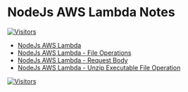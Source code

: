 # NodeJs AWS Lambda Notes

[![Visitors](https://api.visitorbadge.io/api/visitors?path=aasisodiya.nodejs.aws.lambda&labelColor=%23ffa500&countColor=%23263759&labelStyle=upper)](https://visitorbadge.io/status?path=aasisodiya.nodejs.aws.lambda)

- [NodeJs AWS Lambda](https://aasisodiya.github.io/nodejs/nodejs-aws/nodejs-aws-lambda/)
- [NodeJs AWS Lambda - File Operations](https://aasisodiya.github.io/nodejs/nodejs-aws/nodejs-aws-lambda/nodejs-aws-lambda-fs-operations/)
- [NodeJs AWS Lambda - Request Body](https://aasisodiya.github.io/nodejs/nodejs-aws/nodejs-aws-lambda/nodejs-aws-lambda-request-body/)
- [NodeJs AWS Lambda - Unzip Executable File Operation](https://aasisodiya.github.io/nodejs/nodejs-aws/nodejs-aws-lambda/nodejs-aws-lambda-unzip-executablefile-operation/)

[![Visitors](https://api.visitorbadge.io/api/visitors?path=aasisodiya.nodejs&labelColor=%23ffa500&countColor=%23263759&labelStyle=upper)](https://visitorbadge.io/status?path=aasisodiya.nodejs)
